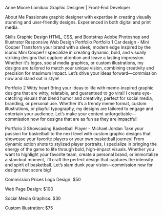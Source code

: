 Anne Moore Lomibao
Graphic Designer | Front-End Developer

About Me
Passionate graphic designer with expertise in creating visually stunning and user-friendly designs. Experienced in both digital and print media.

Skills
Graphic Design
HTML, CSS, and Bootstrap
Adobe Photoshop and Illustrator
Responsive Web Design
Portfolio
Portfolio 1
Car design - Mini Cooper
Transform your brand with a sleek, modern edge inspired by the iconic Mini Cooper! I specialize in creating dynamic, bold, and visually striking designs that capture attention and leave a lasting impression. Whether it's logos, social media graphics, or custom illustrations, my designs are tailored to match your unique vision, combining creativity and precision for maximum impact. Let’s drive your ideas forward—commission now and stand out in style!

Portfolio 2
Witty heart
Bring your ideas to life with meme-inspired graphic designs that are witty, relatable, and guaranteed to go viral! I create eye-catching visuals that blend humor and creativity, perfect for social media, branding, or personal use. Whether it’s a trendy meme format, custom illustrations, or playful typography, my designs are tailored to engage and entertain your audience. Let’s make your content unforgettable—commission now for designs that are as fun as they are impactful!

Portfolio 3
Showcasing Basketball Player - Michael Jordan
Take your passion for basketball to the next level with custom graphic designs that showcase your favorite players or your own basketball journey! From dynamic action shots to stylized player portraits, I specialize in bringing the energy of the game to life through bold, high-impact visuals. Whether you want to highlight your favorite team, create a personal brand, or immortalize a standout moment, I’ll craft the perfect design that captures the intensity and spirit of basketball. Let’s slam dunk your vision—commission now for designs that score big!

Commission Prices
Logo Design: $50

Web Page Design: $100

Social Media Graphics: $30

Custom Illustration: $75
